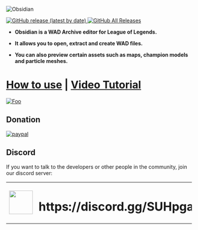 ![Obsidian](https://github.com/Crauzer/Obsidian/blob/main/Images/obsidian-banner.png)

<a href="">
  <img alt="GitHub release (latest by date)" src="https://img.shields.io/github/v/release/Crauzer/Obsidian?color=red&style=for-the-badge">
  <img alt="GitHub All Releases" src="https://img.shields.io/github/downloads/Crauzer/Obsidian/total?color=red&style=for-the-badge">
</a>

* **Obsidian is a WAD Archive editor for League of Legends.**

* **It allows you to open, extract and create WAD files.**

* **You can also preview certain assets such as maps, champion models and particle meshes.**

# [How to use](https://github.com/Crauzer/Obsidian/wiki/Introduction) | [Video Tutorial](https://www.youtube.com/watch?v=XxSGk6SAcAM)

<a href="https://github.com/Crauzer/Obsidian/releases" rel="some text">![Foo](https://github.com/Crauzer/Obsidian/blob/main/Images/obsidiandownload.png)</a>

## Donation
[![paypal](https://www.paypalobjects.com/en_US/i/btn/btn_donateCC_LG.gif)](https://paypal.me/FilipQuitko?locale.x=en_US)

## Discord
If you want to talk to the developers or other people in the community, join our discord server:
<table>
  <tbody>
    <tr>
      <td><img width=64 height=64 src="https://cdn.worldvectorlogo.com/logos/discord.svg"></td>
      <td><h1>https://discord.gg/SUHpgaF</h1></td>
    </tr>
  </tbody>
</table> 
